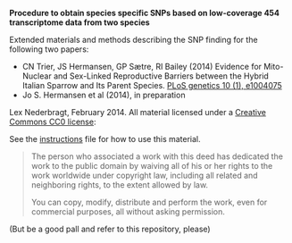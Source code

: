 **Procedure to obtain species specific SNPs based on low-coverage 454 transcriptome data from two species**

Extended materials and methods describing the SNP finding for the following two papers:

* CN Trier, JS Hermansen, GP Sætre, RI Bailey (2014) Evidence for Mito-Nuclear and Sex-Linked Reproductive Barriers between the Hybrid Italian Sparrow and Its Parent Species. [PLoS genetics 10 (1), e1004075](http://www.plosgenetics.org/article/info%3Adoi%2F10.1371%2Fjournal.pgen.1004075)
* Jo S. Hermansen et al (2014), in preparation

Lex Nederbragt, February 2014. All material licensed under a [Creative Commons CC0 license](http://creativecommons.org/publicdomain/zero/1.0/):


See the [instructions](https://github.com/lexnederbragt/454_transcriptome_snps/blob/master/instructions.md) file for how to use this material.


> The person who associated a work with this deed has dedicated the work to the public domain by waiving all of his or her rights to the work worldwide under copyright law, including all related and neighboring rights, to the extent allowed by law.
> 
> You can copy, modify, distribute and perform the work, even for commercial purposes, all without asking permission.

(But be a good pall and refer to this repository, please)